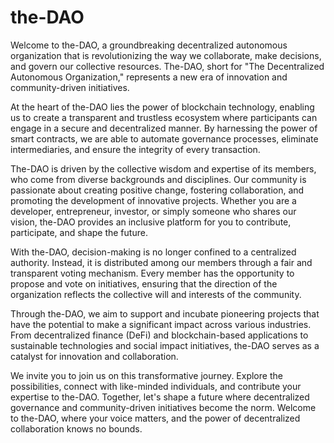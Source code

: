# the-DAO
Welcome to the-DAO, a groundbreaking decentralized autonomous organization that is revolutionizing the way we collaborate, make decisions, and govern our collective resources. The-DAO, short for "The Decentralized Autonomous Organization," represents a new era of innovation and community-driven initiatives.

At the heart of the-DAO lies the power of blockchain technology, enabling us to create a transparent and trustless ecosystem where participants can engage in a secure and decentralized manner. By harnessing the power of smart contracts, we are able to automate governance processes, eliminate intermediaries, and ensure the integrity of every transaction.

The-DAO is driven by the collective wisdom and expertise of its members, who come from diverse backgrounds and disciplines. Our community is passionate about creating positive change, fostering collaboration, and promoting the development of innovative projects. Whether you are a developer, entrepreneur, investor, or simply someone who shares our vision, the-DAO provides an inclusive platform for you to contribute, participate, and shape the future.

With the-DAO, decision-making is no longer confined to a centralized authority. Instead, it is distributed among our members through a fair and transparent voting mechanism. Every member has the opportunity to propose and vote on initiatives, ensuring that the direction of the organization reflects the collective will and interests of the community.

Through the-DAO, we aim to support and incubate pioneering projects that have the potential to make a significant impact across various industries. From decentralized finance (DeFi) and blockchain-based applications to sustainable technologies and social impact initiatives, the-DAO serves as a catalyst for innovation and collaboration.

We invite you to join us on this transformative journey. Explore the possibilities, connect with like-minded individuals, and contribute your expertise to the-DAO. Together, let's shape a future where decentralized governance and community-driven initiatives become the norm. Welcome to the-DAO, where your voice matters, and the power of decentralized collaboration knows no bounds.
